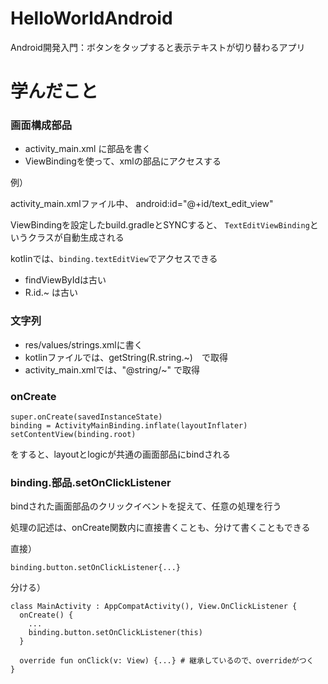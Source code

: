 # HelloWorldAndroid
Android開発入門：ボタンをタップすると表示テキストが切り替わるアプリ

# 学んだこと

### 画面構成部品
- activity_main.xml に部品を書く
- ViewBindingを使って、xmlの部品にアクセスする

例）

activity_main.xmlファイル中、
android:id="@+id/text_edit_view" 

ViewBindingを設定したbuild.gradleとSYNCすると、
`TextEditViewBinding`というクラスが自動生成される

kotlinでは、`binding.textEditView`でアクセスできる

- findViewByIdは古い
- R.id.~ は古い

### 文字列
- res/values/strings.xmlに書く
- kotlinファイルでは、getString(R.string.~)　で取得
- activity_main.xmlでは、"@string/~" で取得

### onCreate
```
super.onCreate(savedInstanceState)
binding = ActivityMainBinding.inflate(layoutInflater)
setContentView(binding.root)
```
をすると、layoutとlogicが共通の画面部品にbindされる

### binding.部品.setOnClickListener
bindされた画面部品のクリックイベントを捉えて、任意の処理を行う

処理の記述は、onCreate関数内に直接書くことも、分けて書くこともできる

直接）
```
binding.button.setOnClickListener{...}
```

分ける）
```
class MainActivity : AppCompatActivity(), View.OnClickListener {
  onCreate() {
    ...
    binding.button.setOnClickListener(this)
  }

  override fun onClick(v: View) {...} # 継承しているので、overrideがつく
}
```




